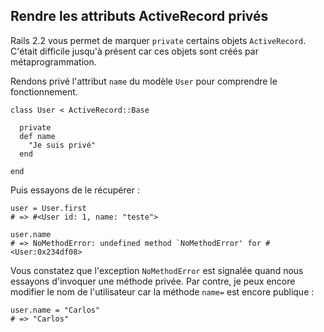 ## Rendre les attributs ActiveRecord privés

Rails&nbsp;2.2 vous permet de marquer `private` certains objets `ActiveRecord`. C'était difficile jusqu'à présent car ces objets sont créés par métaprogrammation.

Rendons privé l'attribut `name` du modèle `User` pour comprendre le fonctionnement.

	class User < ActiveRecord::Base

	  private
	  def name
	    "Je suis privé"
	  end

	end

Puis essayons de le récupérer :

	user = User.first
	# => #<User id: 1, name: "teste">

	user.name
	# => NoMethodError: undefined method `NoMethodError' for #<User:0x234df08>

Vous constatez que l'exception `NoMethodError` est signalée quand nous essayons d'invoquer une méthode privée. Par contre, je peux encore modifier le nom de l'utilisateur car la méthode `name=` est encore publique :

	user.name = "Carlos"
	# => "Carlos"
